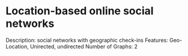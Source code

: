 # Location-based online social networks

Description: social networks with geographic check-ins
Features: Geo-Location, Unirected, undirected
Number of Graphs: 2